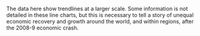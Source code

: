 <div class="flourish-embed flourish-chart" data-src="visualisation/8552278"><script src="https://public.flourish.studio/resources/embed.js"></script></div>


The data here show trendlines at a larger scale. Some information is not detailed in these line charts, but this is necessary to tell a story of unequal economic recovery and growth around the world, and within regions, after the 2008-9 economic crash.
